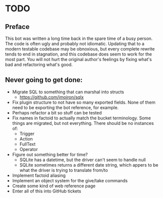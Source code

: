 # TODO

## Preface

This bot was written a long time back in the spare time of a busy person. The code is often ugly and probably not idiomatic. Updating that to a modern testable codebase may be obnoxious, but every complete rewrite tends to end in stagnation, and this codebase does seem to work for the most part. You will not hurt the original author's feelings by fixing what's bad and refactoring what's good.

## Never going to get done:

* Migrate SQL to something that can marshal into structs
	* https://github.com/jmoiron/sqlx
* Fix plugin structure to not have so many exported fields. None of them need to be exporting the bot reference, for example.
* Perhaps refactor a bit so stuff can be tested
* Fix names in factoid to actually match the bucket terminology. Some things are migrated, but not everything. There should be no instances of:
	* Trigger
	* Action
	* FullText
	* Operator
* Figure out something better for time?
	* SQLite has a datetime, but the driver can't seem to handle null
	* SQLite sometimes returns a different date string, which appers to be what the driver is trying to translate from/to
* Implement factoid aliasing
* Implement an object system for the give/take commands
* Create some kind of web reference page
* Enter all of this into GitHub tickets
